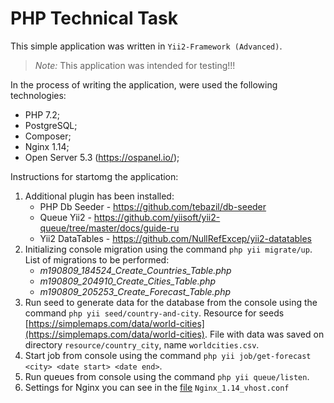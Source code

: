# PHP Technical Task
This simple application was written in `Yii2-Framework (Advanced)`. 

> *Note:* This application was intended for testing!!!

In the process of writing the application, were used the following technologies:
- PHP 7.2;
- PostgreSQL;
- Composer;
- Nginx 1.14;
- Open Server 5.3 (https://ospanel.io/);

Instructions for startomg the application:

1. Additional plugin has been installed:
    - PHP Db Seeder - https://github.com/tebazil/db-seeder
    - Queue Yii2 - https://github.com/yiisoft/yii2-queue/tree/master/docs/guide-ru
    - Yii2 DataTables - https://github.com/NullRefExcep/yii2-datatables
2. Initializing console migration using the command `php yii migrate/up`. List of migrations to be performed:
    - *m190809_184524_Create_Countries_Table.php*
    - *m190809_204910_Create_Cities_Table.php*
    - *m190809_205253_Create_Forecast_Table.php*
3. Run seed to generate data for the database from the console using the command `php yii seed/country-and-city`. 
Resource for seeds [https://simplemaps.com/data/world-cities](https://simplemaps.com/data/world-cities). File with data was saved on directory `resource/country_city`, 
name `worldcities.csv`.
4. Start job from console using the command `php yii job/get-forecast <city> <date start> <date end>`.
5. Run queues from console using the command `php yii queue/listen`.
6. Settings for Nginx you can see in the [file](/Nginx_1.14_vhost.conf) `Nginx_1.14_vhost.conf` 




